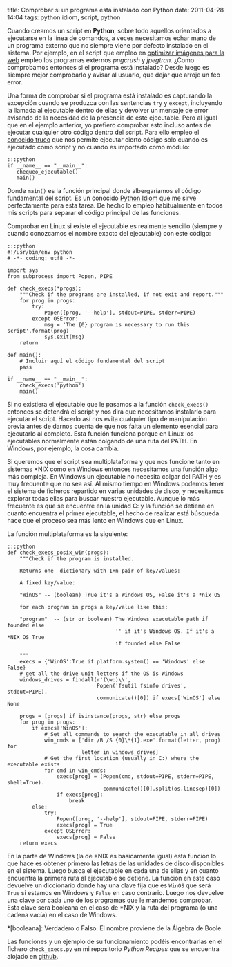 title: Comprobar si un programa está instalado con Python
date: 2011-04-28 14:04
tags: python idiom, script, python

Cuando creamos un script en **Python**, sobre todo aquellos orientados a 
ejecutarse en la línea de comandos, a veces necesitamos echar mano de un 
programa externo que no siempre viene por defecto instalado en el sistema. Por 
ejemplo, en el script que empleo en 
[optimizar imágenes para la web](http://joedicastro.com/optimizar_imagenes_para_la_web) 
empleo los programas externos *pngcrush* y *jpegtran*. ¿Como comprobamos 
entonces si el programa está instalado? Desde luego es siempre mejor 
comprobarlo y avisar al usuario, que dejar que arroje un feo error.

Una forma de comprobar si el programa está instalado es capturando la excepción 
cuando se produzca con las sentencias `try` y `except`, incluyendo la llamada al 
ejecutable dentro de ellas y devolver un mensaje de error avisando de la 
necesidad de la presencia de este ejecutable. Pero al igual que en el ejemplo 
anterior, yo prefiero comprobar esto incluso antes de ejecutar cualquier otro 
código dentro del script. Para ello empleo el [conocido truco][0] que nos 
permite ejecutar cierto código solo cuando es ejecutado como script y no cuando 
es importado como módulo:

    :::python
    if __name__ == "__main__":
       chequeo_ejecutable()
       main()


Donde `main()` es la función principal donde albergaríamos el código fundamental 
del script. Es un conocido [Python Idiom][1] que me sirve perfectamente para 
esta tarea. De hecho lo empleo habitualmente en todos mis scripts para separar 
el código principal de las funciones. 

  [0]: http://ibiblio.org/g2swap/byteofpython/read/module-name.html
  [1]: http://python.net/~goodger/projects/pycon/2007/idiomatic/handout.html

Comprobar en Linux si existe el ejecutable es realmente sencillo (siempre y 
cuando conozcamos el nombre exacto del ejecutable) con este código:

    :::python
    #!/usr/bin/env python
    # -*- coding: utf8 -*-
    
    import sys
    from subprocess import Popen, PIPE
    
    def check_execs(*progs):
        """Check if the programs are installed, if not exit and report."""
        for prog in progs:
            try:
                Popen([prog, '--help'], stdout=PIPE, stderr=PIPE)
            except OSError:
                msg = 'The {0} program is necessary to run this script'.format(prog)
                sys.exit(msg)
        return
    
    def main():
        # Incluir aquí el código fundamental del script
        pass
    
    if __name__ == "__main__":
        check_execs('python')
        main()


Si no existiera el ejecutable que le pasamos a la función `check_execs()` 
entonces se detendrá el script y nos dirá que necesitamos instalarlo para 
ejecutar el script. Hacerlo así nos evita cualquier tipo de manipulación previa 
antes de darnos cuenta de que nos falta un elemento esencial para ejecutarlo al 
completo. Esta función funciona porque en Linux los ejecutables normalmente 
están colgando de una ruta del PATH. En Windows, por ejemplo, la cosa cambia.

Si queremos que el script sea multiplataforma y que nos funcione tanto en 
sistemas \*NIX como en Windows entonces necesitamos una función algo más 
compleja. En Windows un ejecutable no necesita colgar del PATH y es muy 
frecuente que no sea así. Al mismo tiempo en Windows podemos tener el sistema de 
ficheros repartido en varias unidades de disco, y necesitamos explorar todas 
ellas para buscar nuestro ejecutable. Aunque lo más frecuente es que se 
encuentre en la unidad C: y la función se detiene en cuanto encuentra el primer 
ejecutable, el hecho de realizar está búsqueda hace que el proceso sea más lento 
en Windows que en Linux. 

La función multiplataforma es la siguiente:

    :::python
    def check_execs_posix_win(progs):
        """Check if the program is installed.
    
        Returns one  dictionary with 1+n pair of key/values:
        
        A fixed key/value:
        
        "WinOS" -- (boolean) True it's a Windows OS, False it's a *nix OS
        
        for each program in progs a key/value like this:
        
        "program"  -- (str or boolean) The Windows executable path if founded else 
                                       '' if it's Windows OS. If it's a *NIX OS True
                                       if founded else False 
    
        """
        execs = {'WinOS':True if platform.system() == 'Windows' else False}
        # get all the drive unit letters if the OS is Windows
        windows_drives = findall(r'(\w:)\\',
                                 Popen('fsutil fsinfo drives', stdout=PIPE).
                                 communicate()[0]) if execs['WinOS'] else None
    
        progs = [progs] if isinstance(progs, str) else progs
        for prog in progs:
            if execs['WinOS']:
                # Set all commands to search the executable in all drives
                win_cmds = ['dir /B /S {0}\*{1}.exe'.format(letter, prog) for
                            letter in windows_drives]
                # Get the first location (usually in C:) where the executable exists
                for cmd in win_cmds:
                    execs[prog] = (Popen(cmd, stdout=PIPE, stderr=PIPE, shell=True).
                                   communicate()[0].split(os.linesep)[0])
                    if execs[prog]:
                        break
            else:
                try:
                    Popen([prog, '--help'], stdout=PIPE, stderr=PIPE)
                    execs[prog] = True
                except OSError:
                    execs[prog] = False
        return execs

En la parte de Windows (la de \*NIX es básicamente igual) esta función lo que 
hace es obtener primero las letras de las unidades de disco disponibles en el 
sistema. Luego busca el ejecutable en cada una de ellas y en cuanto encuentra 
la primera ruta al ejecutable se detiene. La función en este caso devuelve un 
diccionario donde hay una clave fija que es `WinOS` que será `True` si estamos 
en Windows y `False` en caso contrario. Luego nos devuelve una clave por cada 
uno de los programas que le mandemos comprobar. Esta clave sera booleana en el 
caso de *NIX y la ruta del programa (o una cadena vacía) en el caso de Windows.

*[booleana]: Verdadero o Falso. El nombre proviene de la Álgebra de Boole.

Las funciones y un ejemplo de su funcionamiento podéis encontrarlas en el
fichero `check_execs.py` en mi repositorio *Python Recipes* que se encuentra
alojado en [github][gh].

   
   [gh]: http://github.com/joedicastro/python-recipes
     
